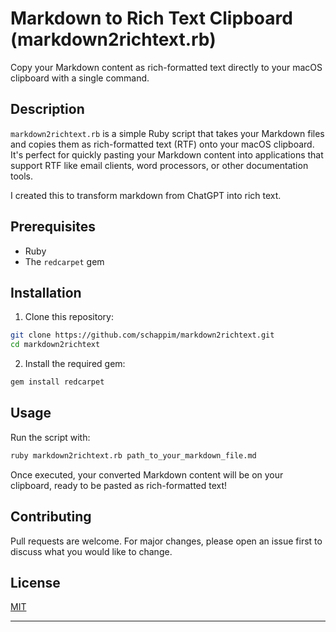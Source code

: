 # Markdown to Rich Text Clipboard (markdown2richtext.rb)

Copy your Markdown content as rich-formatted text directly to your macOS clipboard with a single command.

## Description

`markdown2richtext.rb` is a simple Ruby script that takes your Markdown files and copies them as rich-formatted text (RTF) onto your macOS clipboard. It's perfect for quickly pasting your Markdown content into applications that support RTF like email clients, word processors, or other documentation tools.

I created this to transform markdown from ChatGPT into rich text.

## Prerequisites

- Ruby
- The `redcarpet` gem

## Installation

1. Clone this repository:

```bash
git clone https://github.com/schappim/markdown2richtext.git
cd markdown2richtext
```

2. Install the required gem:

```bash
gem install redcarpet
```

## Usage

Run the script with:

```bash
ruby markdown2richtext.rb path_to_your_markdown_file.md
```

Once executed, your converted Markdown content will be on your clipboard, ready to be pasted as rich-formatted text!

## Contributing

Pull requests are welcome. For major changes, please open an issue first to discuss what you would like to change.

## License

[MIT](https://choosealicense.com/licenses/mit/)

---
